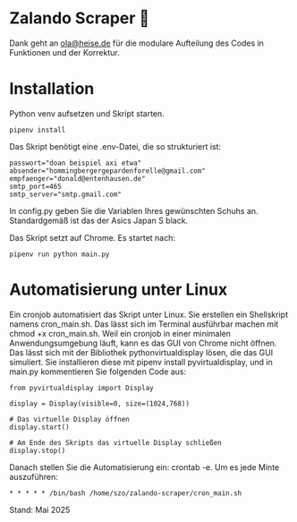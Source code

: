 # Zalando Scraper 👟 
Dank geht an ola@heise.de für die modulare Aufteilung des Codes in Funktionen und der Korrektur.

# Installation
Python venv aufsetzen und Skript starten.
```
pipenv install
```

Das Skript benötigt eine .env-Datei, die so strukturiert ist:
```
passwort="doan beispiel axi etwa"
absender="hommingbergergepardenforelle@gmail.com"
empfaenger="donald@entenhausen.de"
smtp_port=465
smtp_server="smtp.gmail.com"
```
In config.py geben Sie die Variablen Ihres gewünschten Schuhs an.
Standardgemäß ist das der Asics Japan S black.

Das Skript setzt auf Chrome. Es startet nach:
```
pipenv run python main.py
```

# Automatisierung unter Linux
Ein cronjob automatisiert das Skript unter Linux. Sie erstellen ein
Shellskript namens cron_main.sh. Das lässt sich im Terminal
ausführbar machen mit chmod +x cron_main.sh. Weil ein cronjob in einer minimalen Anwendungsumgebung läuft, kann es das GUI von Chrome nicht öffnen. Das lässt sich mit der Bibliothek pythonvirtualdisplay lösen, die das GUI simuliert. Sie installieren diese mit pipenv install pyvirtualdisplay, und in main.py kommentieren Sie folgenden Code aus:


```
from pyvirtualdisplay import Display

display = Display(visible=0, size=(1024,768))

# Das virtuelle Display öffnen
display.start()

# Am Ende des Skripts das virtuelle Display schließen
display.stop()
```

Danach stellen Sie die Automatisierung ein: crontab -e. Um es jede Minte auszuführen:

```
* * * * * /bin/bash /home/szo/zalando-scraper/cron_main.sh 
```

Stand: Mai 2025
